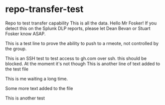 # repo-transfer-test
Repo to test transfer capability
This is all the data.
Hello Mr Fosker!
If you detect this on the Splunk DLP reports, please let Dean Bevan or Stuart Fosker know ASAP.

This is a test line to prove the ability to push to a rmeote, not controlled by the group.

This is an SSH test to test access to gh.com over ssh. this should be blocked. At the moment it's not though
This is another line of text added to the test file

This is me waiting a long time.

Some more text added to the file

This is another test
